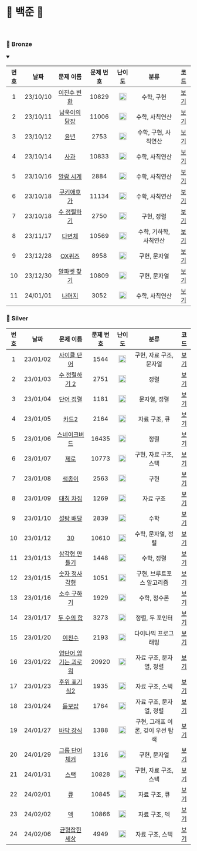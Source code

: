 🤍 백준 🤍
==============================
<br>

### 🥉 Bronze
<details open>
<summary></summary>

| 번호  |    날짜    |                      문제 이름                       | 문제 번호 |                                 난이도                                 |      분류       |             코드             |  
|:---:|:--------:|:------------------------------------------------:|:-----:|:-------------------------------------------------------------------:|:-------------:|:--------------------------:|
|  1  | 23/10/10 |  [이진수 변환](https://www.acmicpc.net/problem/5522)  | 10829 | <img src="https://static.solved.ac/tier_small/4.svg" width="20px"/> |    수학, 구현     | [보기](./Bronze/이진수%20변환.c)  |  |
|  2  | 23/10/11 | [남욱이의 닭장](https://www.acmicpc.net/problem/11006) | 11006 | <img src="https://static.solved.ac/tier_small/3.svg" width="20px"/> |   수학, 사칙연산    | [보기](./Bronze/남욱이의%20닭장.c) |  |
|  3  | 23/10/12 |    [윤년](https://www.acmicpc.net/problem/2753)    | 2753  | <img src="https://static.solved.ac/tier_small/1.svg" width="20px"/> | 수학, 구현, 사칙연산  |    [보기](./Bronze/윤년.c)     |  |
|  4  | 23/10/14 |   [사과](https://www.acmicpc.net/problem/10833)    | 10833 | <img src="https://static.solved.ac/tier_small/3.svg" width="20px"/> |   수학, 사칙연산    |    [보기](./Bronze/사과.c)     |  |
|  5  | 23/10/16 |  [알람 시계](https://www.acmicpc.net/problem/2884)   | 2884  | <img src="https://static.solved.ac/tier_small/3.svg" width="20px"/> |   수학, 사칙연산    |  [보기](./Bronze/알람%20시계.c)  |  |
|  6  | 23/10/18 |  [쿠키애호가](https://www.acmicpc.net/problem/11134)  | 11134 | <img src="https://static.solved.ac/tier_small/3.svg" width="20px"/> |   수학, 사칙연산    |   [보기](./Bronze/쿠키애호가.c)   |  |
|  7  | 23/10/18 |  [수 정렬하기](https://www.acmicpc.net/problem/2750)  | 2750  | <img src="https://static.solved.ac/tier_small/4.svg" width="20px"/> |    구현, 정렬     | [보기](./Bronze/수%20정렬하기.c)  |  |
|  8  | 23/11/17 |   [다면체](https://www.acmicpc.net/problem/10569)   | 10569 | <img src="https://static.solved.ac/tier_small/3.svg" width="20px"/> | 수학, 기하학, 사칙연산 |    [보기](./Bronze/다면체.c)    |  |
|  9  | 23/12/28 |   [OX퀴즈](https://www.acmicpc.net/problem/8958)   | 8958  | <img src="https://static.solved.ac/tier_small/4.svg" width="20px"/> |    구현, 문자열    |   [보기](./Bronze/OX퀴즈.c)    |  |
| 10  | 23/12/30 | [알파벳 찾기](https://www.acmicpc.net/problem/10809)  | 10809 | <img src="https://static.solved.ac/tier_small/4.svg" width="20px"/> |    구현, 문자열    | [보기](./Bronze/알파벳%20찾기.c)  |  |
| 11  | 24/01/01 |   [나머지](https://www.acmicpc.net/problem/3052)    | 3052  | <img src="https://static.solved.ac/tier_small/5.svg" width="20px"/> |   수학, 사칙연산    |    [보기](./Bronze/나머지.c)    |  |

</details>

### 🥈 Silver

| 번호  |    날짜    |                        문제 이름                         | 문제 번호 |                                 난이도                                 |          분류          |                 코드                 |  
|:---:|:--------:|:----------------------------------------------------:|:-----:|:-------------------------------------------------------------------:|:--------------------:|:----------------------------------:|
|  1  | 23/01/02 |    [사이클 단어](https://www.acmicpc.net/problem/1544)    | 1544  | <img src="https://static.solved.ac/tier_small/7.svg" width="20px"/> |    구현, 자료 구조, 문자열    |     [보기](./Silver/사이클%20단어.c)      |  |
|  2  | 23/01/03 |   [수 정렬하기 2](https://www.acmicpc.net/problem/2751)   | 2751  | <img src="https://static.solved.ac/tier_small/6.svg" width="20px"/> |          정렬          |   [보기](./Silver/수%20정렬하기%202.c)    |  |
|  3  | 23/01/04 |    [단어 정렬](https://www.acmicpc.net/problem/1181)     | 1181  | <img src="https://static.solved.ac/tier_small/6.svg" width="20px"/> |       문자열, 정렬        |      [보기](./Silver/단어%20정렬.c)      |  |
|  4  | 23/01/05 |     [카드2](https://www.acmicpc.net/problem/2164)      | 2164  | <img src="https://static.solved.ac/tier_small/7.svg" width="20px"/> |       자료 구조, 큐       |        [보기](./Silver/카드2.c)        |  |
|  5  | 23/01/06 |   [스네이크버드](https://www.acmicpc.net/problem/16435)    | 16435 | <img src="https://static.solved.ac/tier_small/6.svg" width="20px"/> |          정렬          |      [보기](./Silver/스네이크버드.c)       |  |
|  6  | 23/01/07 |     [제로](https://www.acmicpc.net/problem/10773)      | 10773 | <img src="https://static.solved.ac/tier_small/7.svg" width="20px"/> |    구현, 자료 구조, 스택     |        [보기](./Silver/제로.c)         |  |
|  7  | 23/01/08 |     [색종이](https://www.acmicpc.net/problem/2563)      | 2563  | <img src="https://static.solved.ac/tier_small/6.svg" width="20px"/> |          구현          |        [보기](./Silver/색종이.c)        |  |
|  8  | 23/01/09 |    [대칭 차집](https://www.acmicpc.net/problem/1269)     | 1269  | <img src="https://static.solved.ac/tier_small/7.svg" width="20px"/> |        자료 구조         |     [보기](./Silver/대칭%20차집합.c)      |  |
|  9  | 23/01/10 |    [설탕 배달](https://www.acmicpc.net/problem/2839)     | 2839  | <img src="https://static.solved.ac/tier_small/7.svg" width="20px"/> |          수학          |      [보기](./Silver/설탕%20배달.c)      |  |
| 10  | 23/01/12 |     [30](https://www.acmicpc.net/problem/10610)      | 10610 | <img src="https://static.solved.ac/tier_small/7.svg" width="20px"/> |     수학, 문자열, 정렬      |        [보기](./Silver/30.c)         |  |
| 11  | 23/01/13 |   [삼각형 만들기](https://www.acmicpc.net/problem/1448)    | 1448  | <img src="https://static.solved.ac/tier_small/8.svg" width="20px"/> |        수학, 정렬        |    [보기](./Silver/삼각형%20만들기.cpp)    |  |
| 12  | 23/01/15 |   [숫자 정사각형](https://www.acmicpc.net/problem/1051)    | 1051  | <img src="https://static.solved.ac/tier_small/8.svg" width="20px"/> |    구현, 브루트포스 알고리즘    |    [보기](./Silver/숫자%20정사각형.cpp)    |  |
| 13  | 23/01/16 |    [소수 구하기](https://www.acmicpc.net/problem/1929)    | 1929  | <img src="https://static.solved.ac/tier_small/8.svg" width="20px"/> |       수학, 정수론        |    [보기](./Silver/소수%20구하기.cpp)     |  |
| 14  | 23/01/17 |    [두 수의 합](https://www.acmicpc.net/problem/3273)    | 3273  | <img src="https://static.solved.ac/tier_small/8.svg" width="20px"/> |      정렬, 두 포인터       |   [보기](./Silver/두%20수의%20합.cpp)    |  |
| 15  | 23/01/20 |     [이친수](https://www.acmicpc.net/problem/2193)      | 2193  | <img src="https://static.solved.ac/tier_small/8.svg" width="20px"/> |      다이나믹 프로그래밍      |       [보기](./Silver/이친수.cpp)       |  |
| 16  | 23/01/22 | [영단어 암기는 괴로워](https://www.acmicpc.net/problem/20920) | 20920 | <img src="https://static.solved.ac/tier_small/8.svg" width="20px"/> |    자료 구조, 문자열, 정렬    | [보기](./Silver/영단어%20암기는%20괴로워.cpp) |  |
| 17  | 23/01/23 |   [후위 표기식2](https://www.acmicpc.net/problem/1935)    | 1935  | <img src="https://static.solved.ac/tier_small/8.svg" width="20px"/> |      자료 구조, 스택       |    [보기](./Silver/후위%20표기식2.cpp)    |  |
| 18  | 23/01/24 |     [듣보잡](https://www.acmicpc.net/problem/1764)      | 1764  | <img src="https://static.solved.ac/tier_small/7.svg" width="20px"/> |    자료 구조, 문자열, 정렬    |       [보기](./Silver/듣보잡.cpp)       |  |
| 19  | 24/01/27 |    [바닥 장식](https://www.acmicpc.net/problem/1388)     | 1388  | <img src="https://static.solved.ac/tier_small/7.svg" width="20px"/> | 구현, 그래프 이론, 깊이 우선 탐색 |     [보기](./Silver/바닥%20장식.cpp)     |  |
| 20  | 24/01/29 |   [그룹 단어 체커](https://www.acmicpc.net/problem/1316)   | 1316  | <img src="https://static.solved.ac/tier_small/6.svg" width="20px"/> |       구현, 문자열        |  [보기](./Silver/그룹%20단어%20체커.cpp)   |  |
| 21  | 24/01/31 |     [스택](https://www.acmicpc.net/problem/10828)      | 10828 | <img src="https://static.solved.ac/tier_small/7.svg" width="20px"/> |    구현, 자료 구조, 스택     |       [보기](./Silver/스택.cpp)        |  |
| 22  | 24/02/01 |      [큐](https://www.acmicpc.net/problem/10845)      | 10845 | <img src="https://static.solved.ac/tier_small/7.svg" width="20px"/> |       자료 구조, 큐       |        [보기](./Silver/큐.cpp)        |  |
| 23  | 24/02/02 |      [덱](https://www.acmicpc.net/problem/10866)      | 10866 | <img src="https://static.solved.ac/tier_small/7.svg" width="20px"/> |       자료 구조, 덱       |        [보기](./Silver/덱.cpp)        |  |
| 24  | 24/02/06 |   [균형잡힌 세상](https://www.acmicpc.net/problem/4949)    | 4949  | <img src="https://static.solved.ac/tier_small/7.svg" width="20px"/> |      자료 구조, 스택       |    [보기](./Silver/균형잡힌%20세상.cpp)    |  |

[### 🥇 Gold]:ㅇㅇ


[Bronze5]: https://static.solved.ac/tier_small/1.svg
[Bronze4]: https://static.solved.ac/tier_small/2.svg
[Bronze3]: https://static.solved.ac/tier_small/3.svg
[Bronze2]: https://static.solved.ac/tier_small/4.svg
[Bronze1]: https://static.solved.ac/tier_small/5.svg
[Silver5]: https://static.solved.ac/tier_small/6.svg
[Silver4]: https://static.solved.ac/tier_small/7.svg
[Silver3]: https://static.solved.ac/tier_small/8.svg
[Silver2]: https://static.solved.ac/tier_small/9.svg
[Silver1]: https://static.solved.ac/tier_small/10.svg
[Gold5]: https://static.solved.ac/tier_small/11.svg
[Gold4]: https://static.solved.ac/tier_small/12.svg
[Gold3]: https://static.solved.ac/tier_small/13.svg
[Gold2]: https://static.solved.ac/tier_small/14.svg
[Gold1]: https://static.solved.ac/tier_small/15.svg
